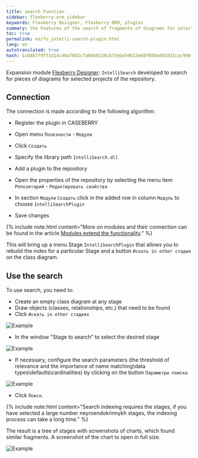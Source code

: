 ```yaml
---
title: search Function
sidebar: flexberry-orm_sidebar
keywords: Flexberry Designer, Flexberry ORM, plugins
summary: the Features of the search of fragments of diagrams for selected projects
toc: true
permalink: en/fo_intelli-search-plugin.html
lang: en
autotranslated: true
hash: 1c84b7f9ff1d14c40a7882c7a94b0138cb73ebe59b12e60f088a601831cac990
---
```


Expansion module [Flexberry Designer](fd_flexberry-designer.html): `IntelliSearch` developed to search for pieces of diagrams for selected projects of the repository.

## Connection

The connection is made according to the following algorithm:

* Register the plugin in CASEBERRY
 * Open menu `Полезности` - `Модули`
 * Click `Создать`
 * Specify the library path `IntelliSearch.dll`

* Add a plugin to the repository
 * Open the properties of the repository by selecting the menu item `Репозитарий` - `Редактировать свойства`
 * In section `Модули` `Создать` click in the added row in column `Модуль` to choose `IntelliSearchPlugin`
 * Save changes

{% include note.html content="More on modules and their connection can be found in the article [Modules extend the functionality](fd_flexberry-plugins.html)." %}

This will bring up a menu Stage `IntelliSearchPlugin` that allows you to rebuild the index for a particular Stage and a button `Искать in other стадия` on the class diagram.

## Use the search

To use search, you need to:

* Create an empty class diagram at any stage
* Draw objects (classes, relationships, etc.) that need to be found
* Click `Искать in other стадиях`

![Example](/images/pages/products/flexberry-orm/module-flexberry-designer/search-example.png)

* In the window "Stage to search" to select the desired stage

![Example](/images/pages/products/flexberry-orm/module-flexberry-designer/search-studys.png)

* If necessary, configure the search parameters (the threshold of relevance and the importance of name matching\data types\defaults\cardinalities) by clicking on the button `Параметры поиска`

![Example](/images/pages/products/flexberry-orm/module-flexberry-designer/search-params.png)

* Click `Поиск`.

{% include note.html content="Search indexing requires the stages, if you have selected a large number neyroendokrinnykh stages, the indexing process can take a long time." %}

The result is a tree of stages with screenshots of charts, which found similar fragments. A screenshot of the chart to open in full size.

![Example](/images/pages/products/flexberry-orm/module-flexberry-designer/search-results.png)



